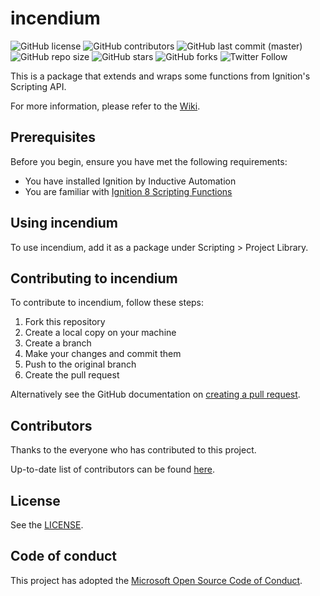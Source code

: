 # incendium

<!--- Badges --->
![GitHub license](https://img.shields.io/github/license/thecesrom/incendium)
![GitHub contributors](https://img.shields.io/github/contributors/thecesrom/incendium)
![GitHub last commit (master)](https://img.shields.io/github/last-commit/thecesrom/incendium/master)
![GitHub repo size](https://img.shields.io/github/repo-size/thecesrom/incendium)
![GitHub stars](https://img.shields.io/github/stars/thecesrom/incendium?style=social)
![GitHub forks](https://img.shields.io/github/forks/thecesrom/incendium?style=social)
![Twitter Follow](https://img.shields.io/twitter/follow/thecesrom?style=social)

This is a package that extends and wraps some functions from Ignition's Scripting API.

For more information, please refer to the [Wiki](https://github.com/thecesrom/incendium/wiki).

## Prerequisites

Before you begin, ensure you have met the following requirements:
* You have installed Ignition by Inductive Automation
* You are familiar with [Ignition 8 Scripting Functions](https://docs.inductiveautomation.com/display/DOC80/Scripting+Functions)

## Using incendium

To use incendium, add it as a package under Scripting > Project Library.

## Contributing to incendium

To contribute to incendium, follow these steps:

1. Fork this repository
1. Create a local copy on your machine
1. Create a branch
1. Make your changes and commit them
1. Push to the original branch
1. Create the pull request

Alternatively see the GitHub documentation on [creating a pull request](https://help.github.com/en/github/collaborating-with-issues-and-pull-requests/creating-a-pull-request).

## Contributors

Thanks to the everyone who has contributed to this project.

Up-to-date list of contributors can be found [here](https://github.com/thecesrom/incendium/graphs/contributors).

## License

See the [LICENSE](https://github.com/thecesrom/incendium/blob/master/LICENSE).


## Code of conduct

This project has adopted the [Microsoft Open Source Code of Conduct](https://opensource.microsoft.com/codeofconduct/).
